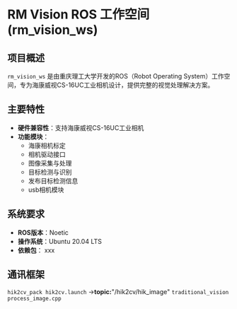 # RM Vision ROS 工作空间 (rm_vision_ws)

## 项目概述
`rm_vision_ws` 是由重庆理工大学开发的ROS（Robot Operating System）工作空间，专为海康威视CS-16UC工业相机设计，提供完整的视觉处理解决方案。

## 主要特性
- **硬件兼容性**：支持海康威视CS-16UC工业相机
- **功能模块**：
  - 海康相机标定
  - 相机驱动接口
  - 图像采集与处理
  - 目标检测与识别
  - 发布目标检测信息
  - usb相机模块

## 系统要求
- **ROS版本**：Noetic
- **操作系统**：Ubuntu 20.04 LTS
- **依赖包**：
    xxx

##  通讯框架
`hik2cv_pack hik2cv.launch`
->**topic:**"/hik2cv/hik_image"
`traditional_vision process_image.cpp`
